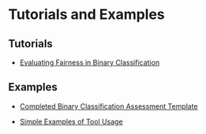 # Tutorials and Examples

## Tutorials
* [Evaluating Fairness in Binary Classification](https://nbviewer.jupyter.org/github/KenSciResearch/fairMLHealth/blob/master/examples_and_tutorials/Tutorial-EvaluatingFairnessInBinaryClassification.ipynb)

## Examples
* [Completed Binary Classification Assessment Template](https://nbviewer.jupyter.org/github/KenSciResearch/fairMLHealth/blob/master/examples_and_tutorials/Example-BinaryClassificationTemplate.ipynb)

* [Simple Examples of Tool Usage](https://nbviewer.jupyter.org/github/KenSciResearch/fairMLHealth/blob/master/examples_and_tutorials/Example-ToolUsage.ipynb)
